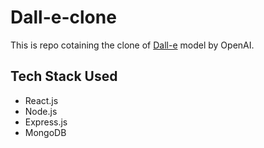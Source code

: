 # Dall-e-clone

This is repo cotaining the clone of [Dall-e](https://openai.com/blog/dall-e/) model by OpenAI.

## Tech Stack Used

- React.js
- Node.js
- Express.js
- MongoDB
